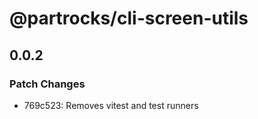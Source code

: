 # @partrocks/cli-screen-utils

## 0.0.2

### Patch Changes

- 769c523: Removes vitest and test runners
